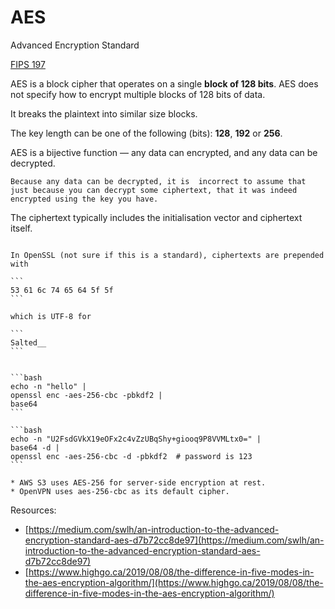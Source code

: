 # AES

Advanced Encryption Standard

[FIPS 197](https://csrc.nist.gov/pubs/fips/197/final)

AES is a block cipher that operates on a single **block of 128 bits**. AES does not specify how to encrypt multiple blocks of 128 bits of data. 

It breaks the plaintext into similar size blocks.

The key length can be one of the following (bits): **128**, **192** or **256**.

AES is a bijective function — any data can encrypted, and any data can be decrypted. 

~~~admonish warning
Because any data can be decrypted, it is  incorrect to assume that just because you can decrypt some ciphertext, that it was indeed encrypted using the key you have.
~~~

The ciphertext typically includes the initialisation vector and ciphertext itself.

~~~admonish example title="Ciphertext"

In OpenSSL (not sure if this is a standard), ciphertexts are prepended with

```
53 61 6c 74 65 64 5f 5f
```

which is UTF-8 for

```
Salted__
```
~~~

~~~admonish example title="Encrypt file with OpenSSL"

```bash
echo -n "hello" | 
openssl enc -aes-256-cbc -pbkdf2 | 
base64
```

```bash
echo -n "U2FsdGVkX19eOFx2c4vZzUBqShy+giooq9P8VVMLtx0=" |
base64 -d |
openssl enc -aes-256-cbc -d -pbkdf2  # password is 123
```
~~~

~~~admonish example
* AWS S3 uses AES-256 for server-side encryption at rest.
* OpenVPN uses aes-256-cbc as its default cipher. 
~~~

Resources:
* [https://medium.com/swlh/an-introduction-to-the-advanced-encryption-standard-aes-d7b72cc8de97](https://medium.com/swlh/an-introduction-to-the-advanced-encryption-standard-aes-d7b72cc8de97)
* [https://www.highgo.ca/2019/08/08/the-difference-in-five-modes-in-the-aes-encryption-algorithm/](https://www.highgo.ca/2019/08/08/the-difference-in-five-modes-in-the-aes-encryption-algorithm/)
